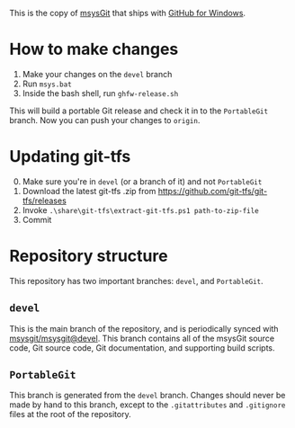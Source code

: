 This is the copy of [msysGit](https://github.com/msysgit/msysgit) that ships
with [GitHub for Windows](http://windows.github.com/).

# How to make changes

1. Make your changes on the `devel` branch
2. Run `msys.bat`
3. Inside the bash shell, run `ghfw-release.sh`

This will build a portable Git release and check it in to the `PortableGit`
branch. Now you can push your changes to `origin`.

# Updating git-tfs

0. Make sure you're in `devel` (or a branch of it) and not `PortableGit`
1. Download the latest git-tfs .zip from https://github.com/git-tfs/git-tfs/releases
2. Invoke `.\share\git-tfs\extract-git-tfs.ps1 path-to-zip-file`
3. Commit

# Repository structure

This repository has two important branches: `devel`, and `PortableGit`.

## `devel`

This is the main branch of the repository, and is periodically synced with
[msysgit/msysgit@devel](https://github.com/msysgit/msysgit/tree/devel). This
branch contains all of the msysGit source code, Git source code, Git
documentation, and supporting build scripts.

## `PortableGit`

This branch is generated from the `devel` branch. Changes should never be made
by hand to this branch, except to the `.gitattributes` and `.gitignore` files
at the root of the repository.
